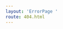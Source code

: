 ```yaml
---
layout: 'ErrorPage '
route: 404.html
---
```

<!---
  Content here not used, see ``src/layouts/PageError``
  Please edit PageError layout instead.
-->

